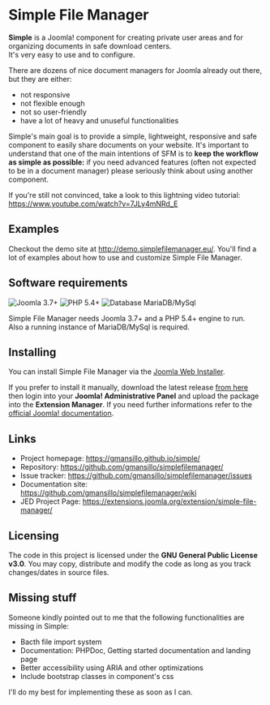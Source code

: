 # Simple File Manager 

**Simple** is a Joomla! component for creating private user areas and for organizing documents in safe download centers.  
It's very easy to use and to configure. 

There are dozens of nice document managers for Joomla already out there, but they are either:

-  not responsive
-  not flexible enough
-  not so user-friendly
-  have a lot of heavy and unuseful functionalities

Simple's main goal is to provide a simple, lightweight, responsive and safe component to easily share documents on your website. It's important to understand that one of the main intentions of SFM is to **keep the workflow as simple as possible:** if you need advanced features (often not expected to be in a document manager) please seriously think about using another component. 

If you're still not convinced, take a look to this lightning video tutorial: https://www.youtube.com/watch?v=7JLy4mNRd_E


## Examples

Checkout the demo site at http://demo.simplefilemanager.eu/. You'll find a lot of examples about how to use and customize Simple File Manager. 


## Software requirements

![Joomla 3.7+](https://img.shields.io/badge/Joomla-3.7+-blue.svg) ![PHP 5.4+](https://img.shields.io/badge/PHP-5.4+-brightgreen.svg)  ![Database MariaDB/MySql](https://img.shields.io/badge/Database-MariaDB/MySql-orange.svg)

Simple File Manager needs Joomla 3.7+ and a PHP 5.4+ engine to run.  
Also a running instance of MariaDB/MySql is required. 


## Installing

You can install Simple File Manager via the [Joomla Web Installer](https://docs.joomla.org/Install_from_Web).  

If you prefer to install it manually, download the latest release [from here](http://gmansillo.github.io/simple/) then login into your **Joomla! Administrative Panel** and upload the package into the **Extension Manager**. If you need further informations refer to the [official Joomla! documentation](https://docs.joomla.org/Installing_an_extension).


## Links

- Project homepage: https://gmansillo.github.io/simple/
- Repository: https://github.com/gmansillo/simplefilemanager/
- Issue tracker: https://github.com/gmansillo/simplefilemanager/issues
- Documentation site: https://github.com/gmansillo/simplefilemanager/wiki
- JED Project Page: https://extensions.joomla.org/extension/simple-file-manager/


## Licensing

The code in this project is licensed under the **GNU General Public License v3.0**. You may copy, distribute and modify the code as long as you track changes/dates in source files.


## Missing stuff

Someone kindly pointed out to me that the following functionalities are missing in Simple:

-  Bacth file import system
-  Documentation: PHPDoc, Getting started documentation and landing page
-  Better accessibility using ARIA and other optimizations
-  Include bootstrap classes in component's css

I'll do my best for implementing these as soon as I can.
